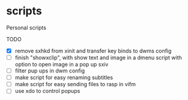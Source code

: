 # scripts
Personal scripts

TODO

- [x] remove sxhkd from xinit and transfer key binds to dwms config
- [ ] finish "showxclip", with show text and image in a dmenu script with option to
open image in a pop up sxiv
- [ ] filter pup ups in dwm config
- [ ] make script for easy renaming subtitles
- [ ] make script for easy sending files to rasp in vifm
- [ ] use xdo to control popups
